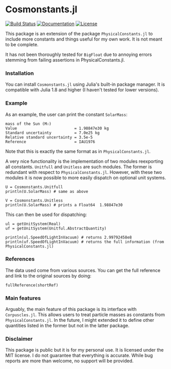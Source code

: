 # Cosmonstants.jl


[![Build Status](https://github.com/rafaelab/Cosmonstants.jl/actions/workflows/CI.yml/badge.svg)](https://github.com/rafaelab/Cosmonstants.jl/actions)
[![Documentation](https://img.shields.io/badge/docs-stable-blue.svg)](https://rafaelab.github.io/Cosmonstants.jl/index.html)
[![License](https://img.shields.io/badge/license-MIT-green.svg)](LICENSE)



This package is an extension of the package `PhysicalConstants.jl` to include more constants and things useful for my own work.
It is not meant to be complete.

It has not been thoroughly tested for `BigFloat` due to annoying errors stemming from failing assertions in PhysicalConstants.jl.



### Installation

You can install `Cosmonstants.jl` using Julia's built-in package manager.
It is compatible with Julia 1.8 and higher (I haven't tested for lower versions).

### Example

As an example, the user can print the constant `SolarMass`:
```
mass of the Sun (M☉)
Value                         = 1.98847e30 kg
Standard uncertainty          = 7.0e25 kg
Relative standard uncertainty = 3.5e-5
Reference                     = IAU1976
```
Note that this is exactly the same format as in `PhysicalConstants.jl`.

A very nice functionality is the implementation of two modules reexporting all constants.
`Unitfull` and `Unitless` are such modules. The former is redundant with respect to `PhysicalConstants.jl`.
However, with these two modules it is now possible to more easily dispatch on optional unit systems.
```
U = Cosmonstants.Unitfull
println(U.SolarMass) # same as above

V = Cosmonstants.Unitless
println(U.SolarMass) # prints a Float64  1.98847e30
```

This can then be used for dispatching:
```
ul = getUnitSystem(Real)
uf = getUnitSystem(Unitful.AbstractQuantity)

println(ul.SpeedOfLightInVacuum) # returns 2.99792458e8
println(uf.SpeedOfLightInVacuum) # returns the full information (from PhysicalConstants.jl)
```


### References

The data used come from various sources.
You can get the full reference and link to the original sources by doing:
```
fullReference(shortRef)
```

### Main features

Arguably, the main feature of this package is its interface with `Corpuscles.jl`.
This allows users to treat particle masses as constants from `PhysicalConstants.jl`.
In the future, I might extended it to define other quantities listed in the former but not in the latter package.


### Disclaimer

This package is public but it is for my personal use.
It is licensed under the MIT license. 
I do not guarantee that everything is accurate. 
While bug reports are more than welcome, no support will be provided.

